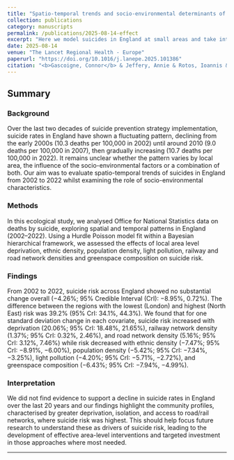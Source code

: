 ```yaml
---
title: "Spatio-temporal trends and socio-environmental determinants of suicides in England (2002–2022): an ecological population-based study"
collection: publications
category: manuscripts
permalink: /publications/2025-08-14-effect
excerpt: "Here we model suicides in England at small areas and take into account local socio-environemntal risk and protective factors."
date: 2025-08-14
venue: "The Lancet Regional Health - Europe"
paperurl: "https://doi.org/10.1016/j.lanepe.2025.101386"
citation: "<b>Gascoigne, Connor</b> & Jeffery, Annie & Rotos, Ioannis & Yu, Xuewen & Geneletti, Sara & Davies, Bethan & Baio, Gianluca & Kirkbride, James B & Pitman, Alexandra & Blangiardo, Marta. (2025). &quot;Spatio-temporal trends and socio-environmental determinants of suicides in England (2002–2022): an ecological population-based study.&quot; <i>The Lancet Regional Health - Europe</i>."
---
```


## Summary

### Background

Over the last two decades of suicide prevention strategy implementation, suicide rates in England have shown a fluctuating pattern, declining from the early 2000s (10.3 deaths per 100,000 in 2002) until around 2010 (9.0 deaths per 100,000 in 2007), then gradually increasing (10.7 deaths per 100,000 in 2022). It remains unclear whether the pattern varies by local area, the influence of the socio-environmental factors or a combination of both. Our aim was to evaluate spatio-temporal trends of suicides in England from 2002 to 2022 whilst examining the role of socio-environmental characteristics.

### Methods

In this ecological study, we analysed Office for National Statistics data on deaths by suicide, exploring spatial and temporal patterns in England (2002–2022). Using a Hurdle Poisson model fit within a Bayesian hierarchical framework, we assessed the effects of local area level deprivation, ethnic density, population density, light pollution, railway and road network densities and greenspace composition on suicide risk.

### Findings

From 2002 to 2022, suicide risk across England showed no substantial change overall (−4.26%; 95% Credible Interval (CrI): −8.95%, 0.72%). The difference between the regions with the lowest (London) and highest (North East) risk was 39.2% (95% CrI: 34.1%, 44.3%). We found that for one standard deviation change in each covariate, suicide risk increased with deprivation (20.06%; 95% CrI: 18.48%, 21.65%), railway network density (1.37%; 95% CrI: 0.32%, 2.46%), and road network density (5.16%; 95% CrI: 3.12%, 7.46%) while risk decreased with ethnic density (−7.47%; 95% CrI: −8.91%, −6.00%), population density (−5.42%; 95% CrI: −7.34%, −3.25%), light pollution (−4.20%; 95% CrI: −5.71%, −2.72%), and greenspace composition (−6.43%; 95% CrI: −7.94%, −4.99%).

### Interpretation

We did not find evidence to support a decline in suicide rates in England over the last 20 years and our findings highlight the community profiles, characterised by greater deprivation, isolation, and access to road/rail networks, where suicide risk was highest. This should help focus future research to understand these as drivers of suicide risk, leading to the development of effective area-level interventions and targeted investment in those approaches where most needed.

***

